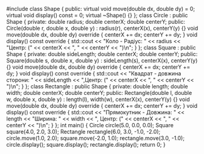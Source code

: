 #include <iostream>
class Shape {
public:
    virtual void move(double dx, double dy) = 0;
    virtual void display() const = 0;
    virtual ~Shape() {}
};
class Circle : public Shape {
private:
    double radius;
    double centerX;
    double centerY;
public:
    Circle(double r, double x, double y) : radius(r), centerX(x), centerY(y) {}
    void move(double dx, double dy) override {
        centerX += dx;
        centerY += dy;
    }
    void display() const override {
        std::cout << "Коло - Радіус: " << radius << "Центр: (" << centerX << ", " << centerY << ")\n";
    }
};
class Square : public Shape {
private:
    double sideLength;
    double centerX;
    double centerY;
public:
    Square(double s, double x, double y) : sideLength(s), centerX(x), centerY(y) {}
    void move(double dx, double dy) override {
        centerX += dx;
        centerY += dy;
    }
    void display() const override {
        std::cout << "Квадрат - довжина сторони: " << sideLength << ",Центр: (" << centerX << ", " << centerY << ")\n";
    }
};
class Rectangle : public Shape {
private:
    double length;
    double width;
    double centerX;
    double centerY;
public:
    Rectangle(double l, double w, double x, double y) : length(l), width(w), centerX(x), centerY(y) {}
    void move(double dx, double dy) override {
        centerX += dx;
        centerY += dy;
    }
    void display() const override {
        std::cout << "Прямокутник - Довжина: " << length << "Ширина: " << width << ", Центр: (" << centerX << ", " << centerY << ")\n";
    }
};
int main() {
    Circle circle(5.0, 0.0, 0.0);
    Square square(4.0, 2.0, 3.0);
    Rectangle rectangle(6.0, 3.0, -1.0, -2.0);
    circle.move(1.0, 2.0);
    square.move(-2.0, 1.0);
    rectangle.move(3.0, -1.0);
    circle.display();
    square.display();
    rectangle.display();
    return 0;
}
